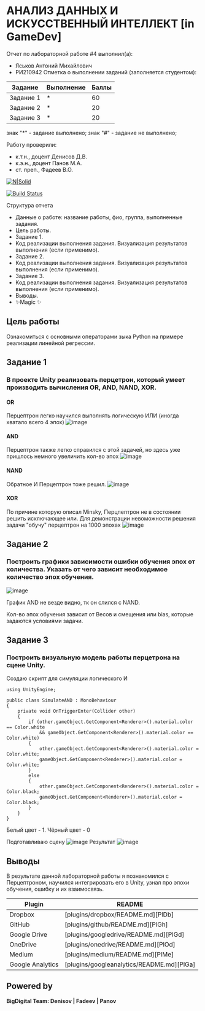 # АНАЛИЗ ДАННЫХ И ИСКУССТВЕННЫЙ ИНТЕЛЛЕКТ [in GameDev]
Отчет по лабораторной работе #4 выполнил(а):
- Яськов Антоний Михайлович
- РИ210942
Отметка о выполнении заданий (заполняется студентом):

| Задание | Выполнение | Баллы |
| ------ | ------ | ------ |
| Задание 1 | * | 60 |
| Задание 2 | * | 20 |
| Задание 3 | * | 20 |

знак "*" - задание выполнено; знак "#" - задание не выполнено;

Работу проверили:
- к.т.н., доцент Денисов Д.В.
- к.э.н., доцент Панов М.А.
- ст. преп., Фадеев В.О.

[![N|Solid](https://cldup.com/dTxpPi9lDf.thumb.png)](https://nodesource.com/products/nsolid)

[![Build Status](https://travis-ci.org/joemccann/dillinger.svg?branch=master)](https://travis-ci.org/joemccann/dillinger)

Структура отчета

- Данные о работе: название работы, фио, группа, выполненные задания.
- Цель работы.
- Задание 1.
- Код реализации выполнения задания. Визуализация результатов выполнения (если применимо).
- Задание 2.
- Код реализации выполнения задания. Визуализация результатов выполнения (если применимо).
- Задание 3.
- Код реализации выполнения задания. Визуализация результатов выполнения (если применимо).
- Выводы.
- ✨Magic ✨

## Цель работы
Ознакомиться с основными операторами зыка Python на примере реализации линейной регрессии.


## Задание 1
### В проекте Unity реализовать перцетрон, который умеет производить вычисления OR, AND, NAND, XOR.
#### OR
Перцептрон легко научился выполнять логическую ИЛИ (иногда хватало всего 4 эпох)
![image](https://user-images.githubusercontent.com/70794890/204290361-cf7fc0ab-7709-4030-bd4a-6613ff013fd6.png)
#### AND
Перцептрон также легко справился с этой задачей, но здесь уже пришлось немного увеличить кол-во эпох
![image](https://user-images.githubusercontent.com/70794890/204290608-3ba186d5-8a41-4098-8ca7-90e9a04ab11e.png)
#### NAND
Обратное И Перцептрон тоже решил.
![image](https://user-images.githubusercontent.com/70794890/204291259-29e31355-f5f9-479e-935d-dbeab904bdff.png)
#### XOR
По причине которую описал Minsky, Перцпептрон не в состоянии решить исключающее или. Для демонстрации невоможности решения задачи "обучу" перцептрон на 1000 эпохах
![image](https://user-images.githubusercontent.com/70794890/204292385-3d0bd31c-b30f-460a-bb0c-bc4720766ab1.png)



## Задание 2
### Построить графики зависимости ошибки обучения эпох от количества. Указать от чего зависит необходимое количество эпох обучения.
![image](https://user-images.githubusercontent.com/70794890/204296929-69a12703-5fb3-4c2b-9b87-75e17dde31e9.png)

График AND не везде видно, тк он слился с NAND.

Кол-во эпох обучения зависит от Весов и смещения или bias, которые задаются условиями задачи.


## Задание 3
### Построить визуальную модель работы перцетрона на сцене Unity.
Создаю скрипт для симуляции логического И
```
using UnityEngine;

public class SimulateAND : MonoBehaviour
{
    private void OnTriggerEnter(Collider other)
    {
        if (other.gameObject.GetComponent<Renderer>().material.color == Color.white 
            && gameObject.GetComponent<Renderer>().material.color == Color.white)
        {
            other.gameObject.GetComponent<Renderer>().material.color = Color.white;
            gameObject.GetComponent<Renderer>().material.color = Color.white;
        }
        else
        {
            other.gameObject.GetComponent<Renderer>().material.color = Color.black;
            gameObject.GetComponent<Renderer>().material.color = Color.black;
        }
    }
}
```
Белый цвет - 1. Чёрный цвет - 0

Подготавливаю сцену
![image](https://user-images.githubusercontent.com/70794890/204313158-4ac53cb7-5484-488e-add3-c089021f58fa.png)
Результат
![image](https://user-images.githubusercontent.com/70794890/204313314-8f083050-58c5-4ccd-8551-fdefb29c5ed7.png)


## Выводы

В результате данной лабораторной работы я познакомился с Перцептроном, научился интегрировать его в Unity, узнал про эпохи обучения, ошибку и их взаимосвязь.

| Plugin | README |
| ------ | ------ |
| Dropbox | [plugins/dropbox/README.md][PlDb] |
| GitHub | [plugins/github/README.md][PlGh] |
| Google Drive | [plugins/googledrive/README.md][PlGd] |
| OneDrive | [plugins/onedrive/README.md][PlOd] |
| Medium | [plugins/medium/README.md][PlMe] |
| Google Analytics | [plugins/googleanalytics/README.md][PlGa] |

## Powered by

**BigDigital Team: Denisov | Fadeev | Panov**

